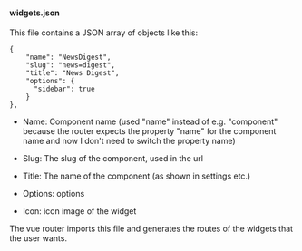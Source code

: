 #### widgets.json
This file contains a JSON array of objects like this:

    {
        "name": "NewsDigest",
        "slug": "news=digest",
        "title": "News Digest",
        "options": {
          "sidebar": true
        }
    },

- Name: Component name (used "name" instead of e.g. "component" because the router expects the property "name" for the
component name and now I don't need to switch the property name)

- Slug: The slug of the component, used in the url

- Title: The name of the component (as shown in settings etc.)

- Options: options

- Icon: icon image of the widget

The vue router imports this file and generates the routes of the widgets that the user wants.